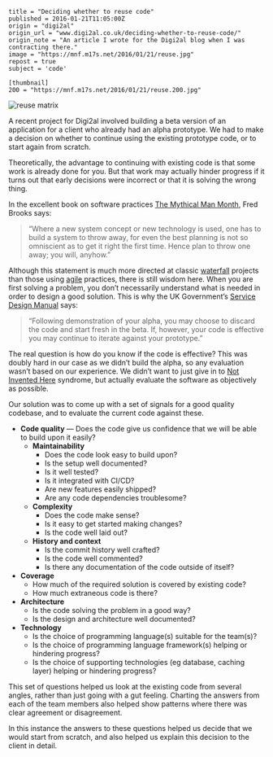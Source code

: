 ```
title = "Deciding whether to reuse code"
published = 2016-01-21T11:05:00Z
origin = "digi2al"
origin_url = "www.digi2al.co.uk/deciding-whether-to-reuse-code/"
origin_note = "An article I wrote for the Digi2al blog when I was contracting there."
image = "https://mnf.m17s.net/2016/01/21/reuse.jpg"
repost = true
subject = 'code'

[thumbnail]
200 = "https://mnf.m17s.net/2016/01/21/reuse.200.jpg"
```

![reuse matrix](https://mnf.m17s.net/2016/01/21/reuse.jpg)

A recent project for Digi2al involved building a beta version of an
application for a client who already had an alpha prototype. We had to make a
decision on whether to continue using the existing prototype code, or to start
again from scratch.

Theoretically, the advantage to continuing with existing code is that some
work is already done for you. But that work may actually hinder progress if it
turns out that early decisions were incorrect or that it is solving the wrong
thing.

In the excellent book on software practices [The Mythical Man Month][mmm], Fred Brooks says:

> “Where a new system concept or new technology is used, one has to build a
> system to throw away, for even the best planning is not so omniscient as to
> get it right the first time. Hence plan to throw one away; you will,
> anyhow.”


Although this statement is much more directed at classic [waterfall][wf]
projects than those using [agile][a] practices, there is still wisdom here.
When you are first solving a problem, you don’t necessarily understand what is
needed in order to design a good solution. This is why the UK Government’s
[Service Design Manual][sdm] says:

> “Following demonstration of your alpha, you may choose to discard the code
> and start fresh in the beta. If, however, your code is effective you may
> continue to iterate against your prototype.”

The real question is how do you know if the code is effective? This was doubly
hard in our case as we didn’t build the alpha, so any evaluation wasn’t based
on our experience. We didn’t want to just give in to [Not Invented Here][nih]
syndrome, but actually evaluate the software as objectively as possible.

Our solution was to come up with a set of signals for a good quality codebase,
and to evaluate the current code against these.

* **Code quality** — Does the code give us confidence that we will be able to build upon it easily?
    * **Maintainability**
        * Does the code look easy to build upon?
        * Is the setup well documented?
        * Is it well tested?
        * Is it integrated with CI/CD?
        * Are new features easily shipped?
        * Are any code dependencies troublesome?
    + **Complexity**
        - Does the code make sense?
        - Is it easy to get started making changes?
        - Is the code well laid out?
    + **History and context**
        - Is the commit history well crafted?
        - Is the code well commented?
        - Is there any documentation of the code outside of itself?
* **Coverage**
    + How much of the required solution is covered by existing code?
    + How much extraneous code is there?
* **Architecture**
    + Is the code solving the problem in a good way?
    + Is the design and architecture well documented?
* **Technology**
    + Is the choice of programming language(s) suitable for the team(s)?
    + Is the choice of programming language framework(s) helping or hindering
      progress?
    + Is the choice of supporting technologies (eg database, caching layer)
      helping or hindering progress?

This set of questions helped us look at the existing code from several angles,
rather than just going with a gut feeling. Charting the answers from each of
the team members also helped show patterns where there was clear agreement or
disagreement.

In this instance the answers to these questions helped us decide that we would
start from scratch, and also helped us explain this decision to the client in
detail.


[mmm]: https://en.wikipedia.org/wiki/The_Mythical_Man-Month
[wf]: https://en.wikipedia.org/wiki/Waterfall_model
[a]: https://en.wikipedia.org/wiki/Agile_software_development
[sdm]: https://www.gov.uk/service-manual/phases/alpha.html
[nih]: https://en.wikipedia.org/wiki/Not_invented_here#In_computing

